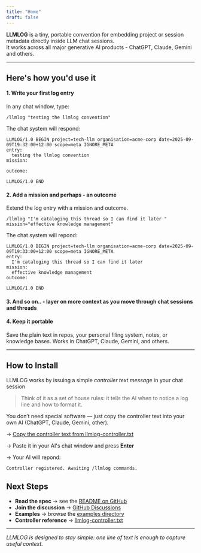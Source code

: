 ```yaml
---
title: "Home"
draft: false
---
```



**LLMLOG** is a tiny, portable convention for embedding project or session metadata directly inside LLM chat sessions.  
It works across all major generative AI products - ChatGPT, Claude, Gemini and others.

---

## Here's how you'd use it 


#### 1. **Write your first log entry**  
   In any chat window, type:
   ```text
   /llmlog "testing the llmlog convention"
   ``` 
   The chat system will respond:
```llmlog-meta   
LLMLOG/1.0 BEGIN project=tech-llm organisation=acme-corp date=2025-09-09T19:32:00+12:00 scope=meta IGNORE_META
entry:
  testing the llmlog convention
mission:
  
outcome:
  
LLMLOG/1.0 END
```
#### 2. **Add a mission and perhaps -  an outcome**
   Extend the log entry with a mission and outcome.
   ```text
   /llmlog "I'm cataloging this thread so I can find it later " mission="effective knowledge management"
   ```
   The chat system will repond:

```llmlog-meta   
LLMLOG/1.0 BEGIN project=tech-llm organisation=acme-corp date=2025-09-09T19:33:00+12:00 scope=meta IGNORE_META
entry:
  I'm cataloging this thread so I can find it later
mission:
  effective knowledge management
outcome:
  
LLMLOG/1.0 END
```

#### 3. **And so on..** - layer on more context as you move through chat sessions and threads

#### 4. Keep it portable
Save the plain text in repos, your personal filing system, notes, or knowledge bases.
Works in ChatGPT, Claude, Gemini, and others.

---
## How to Install

LLMLOG works by issuing a simple *controller text message* in your chat session 
>Think of it as a set of house rules: it tells the AI when to notice a log line and how to format it.  

You don’t need special software — just copy the controller text into your own AI (ChatGPT, Claude, Gemini, other).  

→ [Copy the controller text from llmlog-controller.txt](https://github.com/essencenetworks/llmlog/blob/main/controller/llmlog-controller.txt) 

→ Paste it in your AI's chat window and press **Enter**

→ Your AI will repond:
```text
Controller registered. Awaiting /llmlog commands.
```




## Next Steps

- **Read the spec** → see the [README on GitHub](https://github.com/essencenetworks/llmlog)
- **Join the discussion** → [GitHub Discussions](https://github.com/essencenetworks/llmlog/discussions)
- **Examples** → browse the [examples directory](https://github.com/essencenetworks/llmlog/tree/main/examples)
- **Controller reference** → [llmlog-controller.txt](https://github.com/essencenetworks/llmlog/blob/main/controller/llmlog-controller.txt)

---

*LLMLOG is designed to stay simple: one line of text is enough to capture useful context.*
